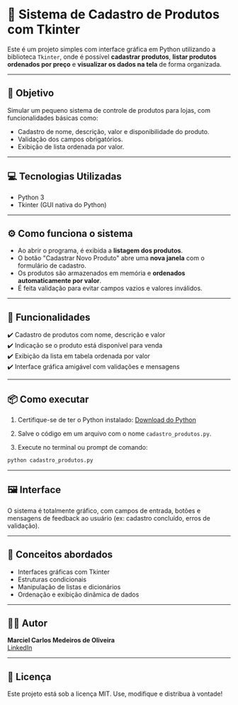 
# 🛒 Sistema de Cadastro de Produtos com Tkinter

Este é um projeto simples com interface gráfica em Python utilizando a biblioteca `Tkinter`, onde é possível **cadastrar produtos**, **listar produtos ordenados por preço** e **visualizar os dados na tela** de forma organizada.

---

## 🎯 Objetivo

Simular um pequeno sistema de controle de produtos para lojas, com funcionalidades básicas como:
- Cadastro de nome, descrição, valor e disponibilidade do produto.
- Validação dos campos obrigatórios.
- Exibição de lista ordenada por valor.

---

## 💻 Tecnologias Utilizadas

- Python 3
- Tkinter (GUI nativa do Python)

---

## ⚙️ Como funciona o sistema

- Ao abrir o programa, é exibida a **listagem dos produtos**.
- O botão "Cadastrar Novo Produto" abre uma **nova janela** com o formulário de cadastro.
- Os produtos são armazenados em memória e **ordenados automaticamente por valor**.
- É feita validação para evitar campos vazios e valores inválidos.

---

## 🧠 Funcionalidades

✔️ Cadastro de produtos com nome, descrição e valor  
✔️ Indicação se o produto está disponível para venda  
✔️ Exibição da lista em tabela ordenada por valor  
✔️ Interface gráfica amigável com validações e mensagens

---

## 📦 Como executar

1. Certifique-se de ter o Python instalado:
    [Download do Python](https://www.python.org/downloads/)

2. Salve o código em um arquivo com o nome `cadastro_produtos.py`.

3. Execute no terminal ou prompt de comando:

```bash
python cadastro_produtos.py
```

---

## 🖼️ Interface

O sistema é totalmente gráfico, com campos de entrada, botões e mensagens de feedback ao usuário (ex: cadastro concluído, erros de validação).

---

## 📘 Conceitos abordados

- Interfaces gráficas com Tkinter
- Estruturas condicionais
- Manipulação de listas e dicionários
- Ordenação e exibição dinâmica de dados

---

## 👨‍💻 Autor

**Marciel Carlos Medeiros de Oliveira**  
[LinkedIn](https://www.linkedin.com/in/marciel-analytics/)  

---

## 📄 Licença

Este projeto está sob a licença MIT. Use, modifique e distribua à vontade!
